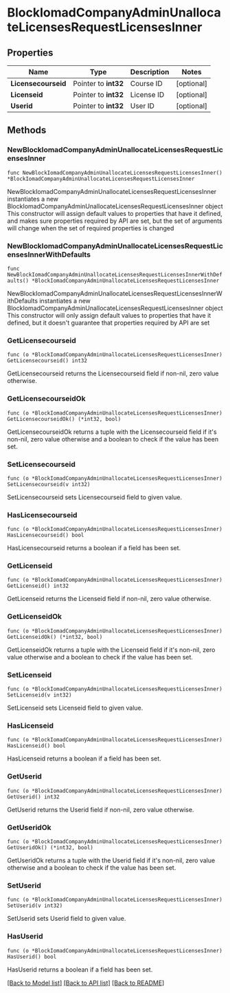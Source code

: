 # BlockIomadCompanyAdminUnallocateLicensesRequestLicensesInner

## Properties

Name | Type | Description | Notes
------------ | ------------- | ------------- | -------------
**Licensecourseid** | Pointer to **int32** | Course ID | [optional] 
**Licenseid** | Pointer to **int32** | License ID | [optional] 
**Userid** | Pointer to **int32** | User ID | [optional] 

## Methods

### NewBlockIomadCompanyAdminUnallocateLicensesRequestLicensesInner

`func NewBlockIomadCompanyAdminUnallocateLicensesRequestLicensesInner() *BlockIomadCompanyAdminUnallocateLicensesRequestLicensesInner`

NewBlockIomadCompanyAdminUnallocateLicensesRequestLicensesInner instantiates a new BlockIomadCompanyAdminUnallocateLicensesRequestLicensesInner object
This constructor will assign default values to properties that have it defined,
and makes sure properties required by API are set, but the set of arguments
will change when the set of required properties is changed

### NewBlockIomadCompanyAdminUnallocateLicensesRequestLicensesInnerWithDefaults

`func NewBlockIomadCompanyAdminUnallocateLicensesRequestLicensesInnerWithDefaults() *BlockIomadCompanyAdminUnallocateLicensesRequestLicensesInner`

NewBlockIomadCompanyAdminUnallocateLicensesRequestLicensesInnerWithDefaults instantiates a new BlockIomadCompanyAdminUnallocateLicensesRequestLicensesInner object
This constructor will only assign default values to properties that have it defined,
but it doesn't guarantee that properties required by API are set

### GetLicensecourseid

`func (o *BlockIomadCompanyAdminUnallocateLicensesRequestLicensesInner) GetLicensecourseid() int32`

GetLicensecourseid returns the Licensecourseid field if non-nil, zero value otherwise.

### GetLicensecourseidOk

`func (o *BlockIomadCompanyAdminUnallocateLicensesRequestLicensesInner) GetLicensecourseidOk() (*int32, bool)`

GetLicensecourseidOk returns a tuple with the Licensecourseid field if it's non-nil, zero value otherwise
and a boolean to check if the value has been set.

### SetLicensecourseid

`func (o *BlockIomadCompanyAdminUnallocateLicensesRequestLicensesInner) SetLicensecourseid(v int32)`

SetLicensecourseid sets Licensecourseid field to given value.

### HasLicensecourseid

`func (o *BlockIomadCompanyAdminUnallocateLicensesRequestLicensesInner) HasLicensecourseid() bool`

HasLicensecourseid returns a boolean if a field has been set.

### GetLicenseid

`func (o *BlockIomadCompanyAdminUnallocateLicensesRequestLicensesInner) GetLicenseid() int32`

GetLicenseid returns the Licenseid field if non-nil, zero value otherwise.

### GetLicenseidOk

`func (o *BlockIomadCompanyAdminUnallocateLicensesRequestLicensesInner) GetLicenseidOk() (*int32, bool)`

GetLicenseidOk returns a tuple with the Licenseid field if it's non-nil, zero value otherwise
and a boolean to check if the value has been set.

### SetLicenseid

`func (o *BlockIomadCompanyAdminUnallocateLicensesRequestLicensesInner) SetLicenseid(v int32)`

SetLicenseid sets Licenseid field to given value.

### HasLicenseid

`func (o *BlockIomadCompanyAdminUnallocateLicensesRequestLicensesInner) HasLicenseid() bool`

HasLicenseid returns a boolean if a field has been set.

### GetUserid

`func (o *BlockIomadCompanyAdminUnallocateLicensesRequestLicensesInner) GetUserid() int32`

GetUserid returns the Userid field if non-nil, zero value otherwise.

### GetUseridOk

`func (o *BlockIomadCompanyAdminUnallocateLicensesRequestLicensesInner) GetUseridOk() (*int32, bool)`

GetUseridOk returns a tuple with the Userid field if it's non-nil, zero value otherwise
and a boolean to check if the value has been set.

### SetUserid

`func (o *BlockIomadCompanyAdminUnallocateLicensesRequestLicensesInner) SetUserid(v int32)`

SetUserid sets Userid field to given value.

### HasUserid

`func (o *BlockIomadCompanyAdminUnallocateLicensesRequestLicensesInner) HasUserid() bool`

HasUserid returns a boolean if a field has been set.


[[Back to Model list]](../README.md#documentation-for-models) [[Back to API list]](../README.md#documentation-for-api-endpoints) [[Back to README]](../README.md)


